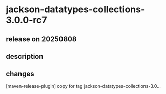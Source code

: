 # jackson-datatypes-collections-3.0.0-rc7

## release on 20250808
## description
## changes
[maven-release-plugin] copy for tag jackson-datatypes-collections-3.0…


